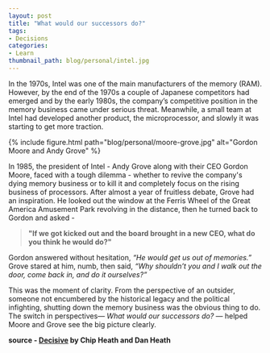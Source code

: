 ```yaml
---
layout: post
title: "What would our successors do?"
tags:
- Decisions
categories:
- Learn
thumbnail_path: blog/personal/intel.jpg
---
```


In the 1970s, Intel was one of the main manufacturers of the memory (RAM). However, by the end of the 1970s a couple of Japanese competitors had emerged and by the early 1980s, the company’s competitive position in the memory business came under serious threat. Meanwhile, a small team at Intel had developed another product, the microprocessor, and slowly it was starting to get more traction.

{% include figure.html path="blog/personal/moore-grove.jpg" alt="Gordon Moore and Andy Grove" %}

In 1985, the president of Intel - Andy Grove along with their CEO Gordon Moore, faced with a tough dilemma - whether to revive the company's dying memory business or to kill it and completely focus on the rising business of processors. After almost a year of fruitless debate, Grove had an inspiration. He looked out the window at the Ferris Wheel of the Great America Amusement Park revolving in the distance, then he turned back to Gordon and asked - 

> **"If we got kicked out and the board brought in a new CEO, what do you think he would do?"**

Gordon answered without hesitation, *“He would get us out of memories.”* Grove stared at him, numb, then said, *“Why shouldn’t you and I walk out the door, come back in, and do it ourselves?”*

This was the moment of clarity. From the perspective of an outsider, someone not encumbered by the historical legacy and the political infighting, shutting down the memory business was the obvious thing to do. The switch in perspectives— *What would our successors do?* — helped Moore and Grove see the big picture clearly.

**source - [Decisive](http://www.amazon.com/Decisive-Make-Better-Choices-Life/dp/0307956393/ref=sr_1_1) by Chip Heath and Dan Heath**
